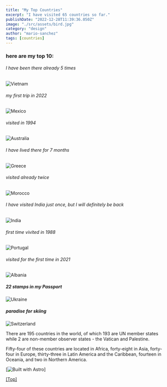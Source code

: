 ```yaml
---
title: "My Top Countries"
excerpt: "I have visited 65 countries so far."
publishDate: "2022-12-28T11:39:36.050Z"
image: "./src/assets/bird.jpg"
category: "design"
author: "mario-sanchez"
tags: [countries]
---
```

### here are my top 10:


###### I have been there already 5 times
![Vietnam](https://upload.wikimedia.org/wikipedia/commons/2/21/Flag_of_Vietnam.svg "Vietnam" ) 



###### my first trip in 2022
![Mexico](https://upload.wikimedia.org/wikipedia/commons/f/fc/Flag_of_Mexico.svg "Mexico")


###### visited in 1994
![Australia](https://upload.wikimedia.org/wikipedia/commons/7/7c/Flag_of_Australia_%281903%E2%80%931908%29.svg "Australia")

###### I have lived there for 7 months
![Greece](https://upload.wikimedia.org/wikipedia/commons/f/fd/Flag_of_Greece_%28light_colors%29.svg "Greece")

###### visited already twice
![Morocco](https://upload.wikimedia.org/wikipedia/commons/2/2c/Flag_of_Morocco.svg "Morocca")

###### I have visited India just once, but I will definitely be back

![India](https://upload.wikimedia.org/wikipedia/commons/4/41/Flag_of_India.svg "India")


###### first time vivited in 1988
![Portugal](https://upload.wikimedia.org/wikipedia/commons/5/5c/Flag_of_Portugal.svg "Portugal")

###### visited for the first time in 2021

![Albania](https://upload.wikimedia.org/wikipedia/commons/3/3e/Erroneous_rendition_of_the_flag_of_Albania_by_Eugene_Ipavec%2C_7_May_2012.svg "Albania")

##### 22 stamps in my Passport
![Ukraine](https://upload.wikimedia.org/wikipedia/commons/8/84/Flag_of_Ukraine_%281991%E2%80%931992%29.svg "Ukraine")

##### paradise for skiing
![Switzerland](https://upload.wikimedia.org/wikipedia/commons/f/f2/Civil_Ensign_of_Switzerland.svg "Switzerland")

There are 195 countries in the world, of which 193 are UN member states while 2 are non-member observer states - the Vatican and Palestine.

Fifty-four of these countries are located in Africa, forty-eight in Asia, forty-four in Europe, thirty-three in Latin America and the Caribbean, fourteen in Oceania, and two in Northern America. 


[![Built with Astro](https://astro.badg.es/v1/built-with-astro.svg)]

[[Top]](#top)